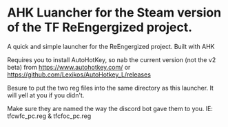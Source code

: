 # AHK Luancher for the Steam version of the TF ReEngergized project.
A quick and simple launcher for the ReEngergized project. Built with AHK

Requires you to install AutoHotKey, so nab the current version (not the v2 beta) from https://www.autohotkey.com/ or https://github.com/Lexikos/AutoHotkey_L/releases

Besure to put the two reg files into the same directory as this launcher. It will yell at you if you didn't.

Make sure they are named the way the discord bot gave them to you. IE: tfcwfc_pc.reg & tfcfoc_pc.reg
